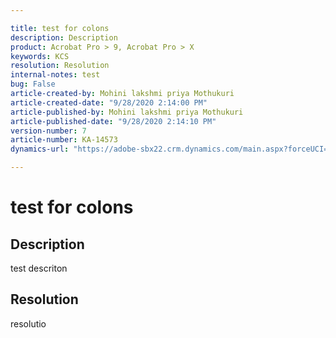 ```yaml
---

title: test for colons  
description: Description  
product: Acrobat Pro > 9, Acrobat Pro > X  
keywords: KCS  
resolution: Resolution  
internal-notes: test  
bug: False  
article-created-by: Mohini lakshmi priya Mothukuri  
article-created-date: "9/28/2020 2:14:00 PM"  
article-published-by: Mohini lakshmi priya Mothukuri  
article-published-date: "9/28/2020 2:14:10 PM"  
version-number: 7  
article-number: KA-14573  
dynamics-url: "https://adobe-sbx22.crm.dynamics.com/main.aspx?forceUCI=1&pagetype=entityrecord&etn=knowledgearticle&id=c9bda0d8-9401-eb11-a813-000d3a98f7e7"

---
```


# test for colons

## Description

test descriton

## Resolution

resolutio
